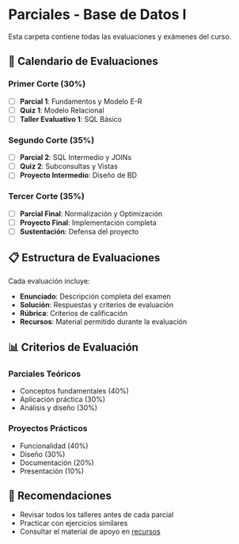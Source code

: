 # Parciales - Base de Datos I

Esta carpeta contiene todas las evaluaciones y exámenes del curso.

## 📅 Calendario de Evaluaciones

### Primer Corte (30%)
- [ ] **Parcial 1**: Fundamentos y Modelo E-R
- [ ] **Quiz 1**: Modelo Relacional
- [ ] **Taller Evaluativo 1**: SQL Básico

### Segundo Corte (35%)
- [ ] **Parcial 2**: SQL Intermedio y JOINs
- [ ] **Quiz 2**: Subconsultas y Vistas
- [ ] **Proyecto Intermedio**: Diseño de BD

### Tercer Corte (35%)
- [ ] **Parcial Final**: Normalización y Optimización
- [ ] **Proyecto Final**: Implementación completa
- [ ] **Sustentación**: Defensa del proyecto

## 📋 Estructura de Evaluaciones

Cada evaluación incluye:
- **Enunciado**: Descripción completa del examen
- **Solución**: Respuestas y criterios de evaluación
- **Rúbrica**: Criterios de calificación
- **Recursos**: Material permitido durante la evaluación

## 📊 Criterios de Evaluación

### Parciales Teóricos
- Conceptos fundamentales (40%)
- Aplicación práctica (30%)
- Análisis y diseño (30%)

### Proyectos Prácticos
- Funcionalidad (40%)
- Diseño (30%)
- Documentación (20%)
- Presentación (10%)

## 🎯 Recomendaciones

- Revisar todos los talleres antes de cada parcial
- Practicar con ejercicios similares
- Consultar el material de apoyo en [recursos](../recursos/)